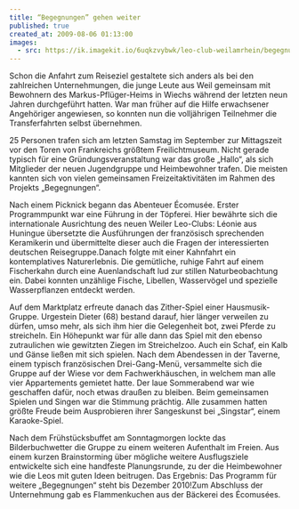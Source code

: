 ```yaml
---
title: “Begegnungen” gehen weiter
published: true
created_at: 2009-08-06 01:13:00
images:
  - src: https://ik.imagekit.io/6uqkzvybwk/leo-club-weilamrhein/begegnungen/02-01.jpg
---
```


Schon die Anfahrt zum Reiseziel gestaltete sich anders als bei den zahlreichen Unternehmungen, die junge Leute aus Weil gemeinsam mit Bewohnern des Markus-Pflüger-Heims in Wiechs während der letzten neun Jahren durchgeführt hatten. War man früher auf die Hilfe erwachsener Angehöriger angewiesen, so konnten nun die volljährigen Teilnehmer die Transferfahrten selbst übernehmen.

25 Personen trafen sich am letzten Samstag im September zur Mittagszeit vor den Toren von Frankreichs größtem Freilichtmuseum. Nicht gerade typisch für eine Gründungsveranstaltung war das große „Hallo“, als sich Mitglieder der neuen Jugendgruppe und Heimbewohner trafen. Die meisten kannten sich von vielen gemeinsamen Freizeitaktivitäten im Rahmen des Projekts „Begegnungen“.

Nach einem Picknick begann das Abenteuer Écomusée. Erster Programmpunkt war eine Führung in der Töpferei. Hier bewährte sich die internationale Ausrichtung des neuen Weiler Leo-Clubs: Léonie aus Huningue übersetzte die Ausführungen der französisch sprechenden Keramikerin und übermittelte dieser auch die Fragen der interessierten deutschen Reisegruppe.Danach folgte mit einer Kahnfahrt ein kontemplatives Naturerlebnis. Die gemütliche, ruhige Fahrt auf einem Fischerkahn durch eine Auenlandschaft lud zur stillen Naturbeobachtung ein. Dabei konnten unzählige Fische, Libellen, Wasservögel und spezielle Wasserpflanzen entdeckt werden.

Auf dem Marktplatz erfreute danach das Zither-Spiel einer Hausmusik-Gruppe. Urgestein Dieter (68) bestand darauf, hier länger verweilen zu dürfen, umso mehr, als sich ihm hier die Gelegenheit bot, zwei Pferde zu streicheln. Ein Höhepunkt war für alle dann das Spiel mit den ebenso zutraulichen wie gewitzten Ziegen im Streichelzoo. Auch ein Schaf, ein Kalb und Gänse ließen mit sich spielen. Nach dem Abendessen in der Taverne, einem typisch französischen Drei-Gang-Menü, versammelte sich die Gruppe auf der Wiese vor dem Fachwerkhäuschen, in welchem man alle vier Appartements gemietet hatte. Der laue Sommerabend war wie geschaffen dafür, noch etwas draußen zu bleiben. Beim gemeinsamen Spielen und Singen war die Stimmung prächtig. Alle zusammen hatten größte Freude beim Ausprobieren ihrer Sangeskunst bei „Singstar“, einem Karaoke-Spiel.

Nach dem Frühstücksbuffet am Sonntagmorgen lockte das Bilderbuchwetter die Gruppe zu einem weiteren Aufenthalt im Freien. Aus einem kurzen Brainstorming über mögliche weitere Ausflugsziele entwickelte sich eine handfeste Planungsrunde, zu der die Heimbewohner wie die Leos mit guten Ideen beitrugen. Das Ergebnis: Das Programm für weitere „Begegnungen“ steht bis Dezember 2010!Zum Abschluss der Unternehmung gab es Flammenkuchen aus der Bäckerei des Écomusées.
